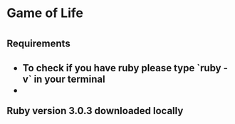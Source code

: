 <h1>Game of Life<h1>

<h2>Requirements<h2>
<ul>
<li> To check if you have ruby please type `ruby -v` in your terminal <li>
</ul>Ruby version 3.0.3 downloaded locally
